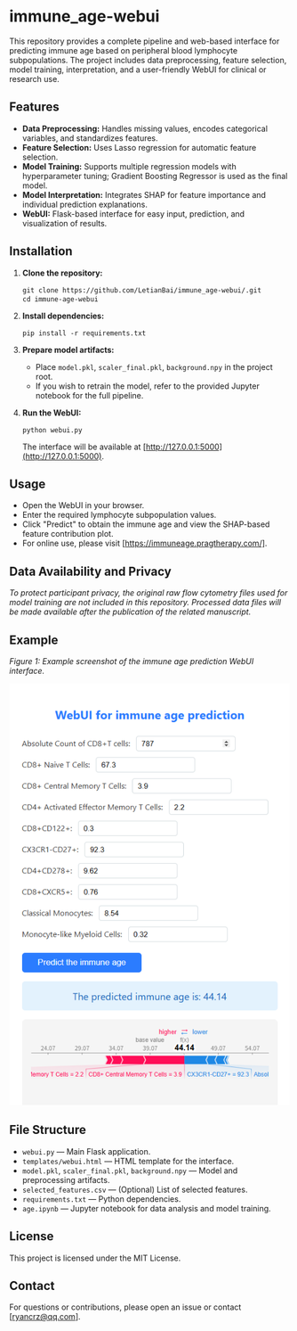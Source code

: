 # immune_age-webui
This repository provides a complete pipeline and web-based interface for predicting immune age based on peripheral blood lymphocyte subpopulations. The project includes data preprocessing, feature selection, model training, interpretation, and a user-friendly WebUI for clinical or research use.
## Features

- **Data Preprocessing:** Handles missing values, encodes categorical variables, and standardizes features.
- **Feature Selection:** Uses Lasso regression for automatic feature selection.
- **Model Training:** Supports multiple regression models with hyperparameter tuning; Gradient Boosting Regressor is used as the final model.
- **Model Interpretation:** Integrates SHAP for feature importance and individual prediction explanations.
- **WebUI:** Flask-based interface for easy input, prediction, and visualization of results.

## Installation

1. **Clone the repository:**
   ```
   git clone https://github.com/LetianBai/immune_age-webui/.git
   cd immune-age-webui
   ```

2. **Install dependencies:**
   ```
   pip install -r requirements.txt
   ```

3. **Prepare model artifacts:**
   - Place `model.pkl`, `scaler_final.pkl`, `background.npy` in the project root.
   - If you wish to retrain the model, refer to the provided Jupyter notebook for the full pipeline.

4. **Run the WebUI:**
   ```
   python webui.py
   ```
   The interface will be available at [http://127.0.0.1:5000](http://127.0.0.1:5000).

## Usage

- Open the WebUI in your browser.
- Enter the required lymphocyte subpopulation values.
- Click "Predict" to obtain the immune age and view the SHAP-based feature contribution plot.
- For online use, please visit [https://immuneage.pragtherapy.com/].

## Data Availability and Privacy

*To protect participant privacy, the original raw flow cytometry files used for model training are not included in this repository. Processed data files will be made available after the publication of the related manuscript.*

## Example

*Figure 1: Example screenshot of the immune age prediction WebUI interface.*

![WebUI Example](webui_example.png)  

## File Structure

- `webui.py` — Main Flask application.
- `templates/webui.html` — HTML template for the interface.
- `model.pkl`, `scaler_final.pkl`, `background.npy` — Model and preprocessing artifacts.
- `selected_features.csv` — (Optional) List of selected features.
- `requirements.txt` — Python dependencies.
- `age.ipynb` — Jupyter notebook for data analysis and model training.


## License

This project is licensed under the MIT License.

## Contact

For questions or contributions, please open an issue or contact [ryancrz@qq.com].
